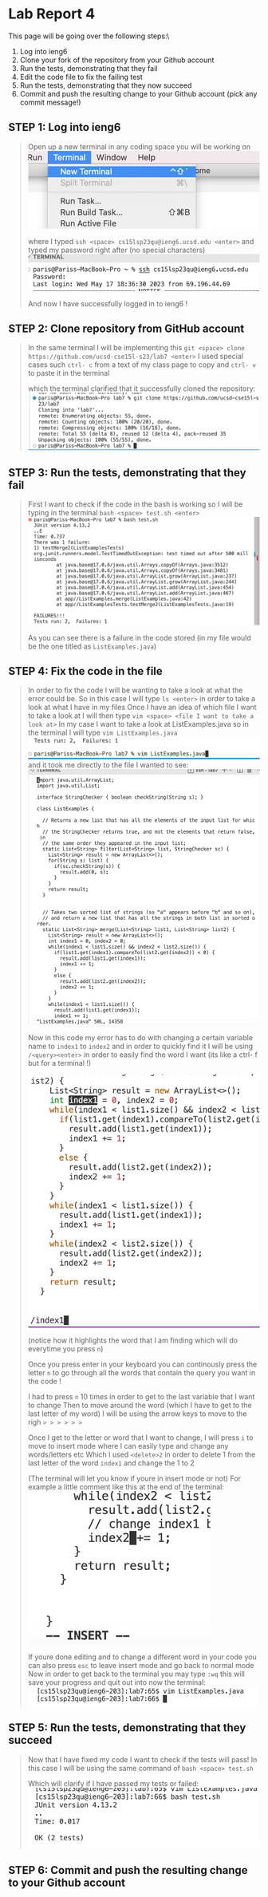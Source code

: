 Lab Report 4
=========

This page will be going over the following steps:\
1. Log into ieng6
2. Clone your fork of the repository from your Github account
3. Run the tests, demonstrating that they fail
4. Edit the code file to fix the failing test
5. Run the tests, demonstrating that they now succeed
6. Commit and push the resulting change to your Github account (pick any commit message!)

STEP 1: Log into ieng6
----
> Open up a new terminal in any coding space you will be working on
> ![Image](new-terminal.png)
> 
> where I typed `ssh <space> cs15lsp23qu@ieng6.ucsd.edu <enter>` and typed my password right after (no special characters)
> ![Image](ieng6.png)
> 
> And now I have successfully logged in to ieng6 !

STEP 2: Clone repository from GitHub account
---
> In the same terminal I will be implementing this `git <space> clone https://github.com/ucsd-cse15l-s23/lab7 <enter>` 
> I used special cases such `ctrl- c` from a text of my class page to copy and `ctrl- v` to paste it in the terminal
> 
> which the terminal clarified that it successfully cloned the repository:
> ![Image](clone.png)

STEP 3: Run the tests, demonstrating that they fail
---

>First I want to check if the code in the bash is working so I will be typing in the terminal `bash <space> test.sh <enter>`
>![Image](fail.png)
>
> As you can see there is a failure in the code stored (in my file would be the one titled as `ListExamples.java`)

STEP 4: Fix the code in the file
----

> In order to fix the code I will be wanting to take a look at what the error could be. So in this case I will type `ls <enter>` in order to take a look at what I have 
> in my files
> Once I have an idea of which file I want to take a look at I will then type `vim <space> <file I want to take a look at>` 
> In my case I want to take a look at ListExamples.java so in the terminal I will type `vim ListExamples.java`
> ![Image](vim.png)
> and it took me directly to the file I wanted to see:
> ![Image](result.png)
> 
> Now in this code my error has to do with changing a certain variable name to `index1` to `index2` and in order to quickly find it I will 
> be using `/<query><enter>` in order to easily find the word I want (its like a ctrl- f but for a terminal !)
> 
> ![Image](search.png)
> 
> (notice how it highlights the word that I am finding which will do everytime you press `n`)
> 
> Once you press enter in your keyboard you can continously press the letter `n` to go through all the words that contain the query you want in the code !
> 
> I had to press `n` 10 times in order to get to the last variable that I want to change
> Then to move around the word (which I have to get to the last letter of my word) I will be using the arrow keys to move to the righ `> > > > > >` 
> 
> Once I get to the letter or word that I want to change, I will press `i` to move to insert mode where I can easily type and change any words/letters etc
> Which I used `<delete>2` in order to delete 1 from the last letter of the word `index1` and change the 1 to 2
> 
> (The terminal will let you know if youre in insert mode or not) For example a little comment like this at the end of the terminal:
> ![Image](insert.png)
> 
> If youre done editing and to change a different word in your code you can also press `esc` to leave insert mode and go back to normal mode
> Now in order to get back to the terminal you may type `:wq` this will save your progress and quit out into now the terminal:
> ![Image](back.png)
> 

STEP 5: Run the tests, demonstrating that they succeed
----

> Now that I have fixed my code I want to check if the tests will pass!
> In this case I will be using the same command of `bash <space> test.sh`
> 
> Which will clarify if I have passed my tests or failed:
> ![Image](pass.png)
> 

STEP 6: Commit and push the resulting change to your Github account
---

>

